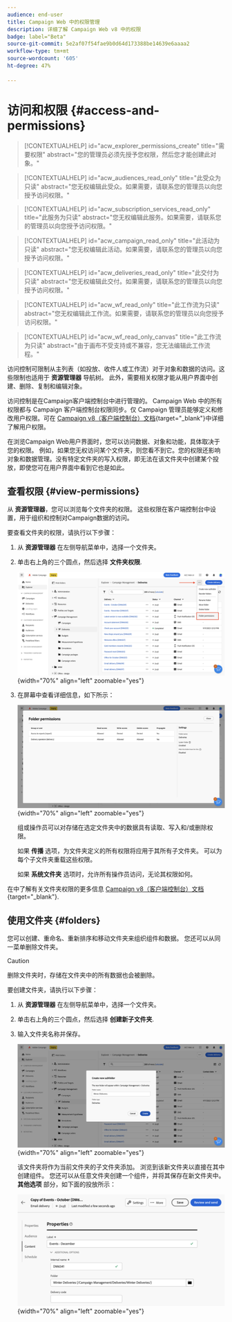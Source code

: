 ```yaml
---
audience: end-user
title: Campaign Web 中的权限管理
description: 详细了解 Campaign Web v8 中的权限
badge: label="Beta"
source-git-commit: 5e2af07f54fae9b0d64d173388be14639e6aaaa2
workflow-type: tm+mt
source-wordcount: '605'
ht-degree: 47%

---
```



# 访问和权限 {#access-and-permissions}

>[!CONTEXTUALHELP]
>id="acw_explorer_permissions_create"
>title="需要权限"
>abstract="您的管理员必须先授予您权限，然后您才能创建此对象。"


>[!CONTEXTUALHELP]
>id="acw_audiences_read_only"
>title="此受众为只读"
>abstract="您无权编辑此受众。如果需要，请联系您的管理员以向您授予访问权限。"


>[!CONTEXTUALHELP]
>id="acw_subscription_services_read_only"
>title="此服务为只读"
>abstract="您无权编辑此服务。如果需要，请联系您的管理员以向您授予访问权限。"


>[!CONTEXTUALHELP]
>id="acw_campaign_read_only"
>title="此活动为只读"
>abstract="您无权编辑此活动。如果需要，请联系您的管理员以向您授予访问权限。"

>[!CONTEXTUALHELP]
>id="acw_deliveries_read_only"
>title="此交付为只读"
>abstract="您无权编辑此交付。如果需要，请联系您的管理员以向您授予访问权限。"


>[!CONTEXTUALHELP]
>id="acw_wf_read_only"
>title="此工作流为只读"
>abstract="您无权编辑此工作流。如果需要，请联系您的管理员以向您授予访问权限。"

>[!CONTEXTUALHELP]
>id="acw_wf_read_only_canvas"
>title="此工作流为只读"
>abstract="由于画布不受支持或不兼容，您无法编辑此工作流程。"

访问控制可限制从主列表（如投放、收件人或工作流）对于对象和数据的访问。这些限制也适用于 **资源管理器** 导航树。 此外，需要相关权限才能从用户界面中创建、删除、复制和编辑对象。

访问控制是在Campaign客户端控制台中进行管理的。 Campaign Web 中的所有权限都与 Campaign 客户端控制台权限同步。仅 Campaign 管理员能够定义和修改用户权限。可在 [Campaign v8（客户端控制台）文档](https://experienceleague.adobe.com/docs/campaign/campaign-v8/admin/permissions/gs-permissions.html){target="_blank"}中详细了解用户权限。

在浏览Campaign Web用户界面时，您可以访问数据、对象和功能，具体取决于您的权限。 例如，如果您无权访问某个文件夹，则您看不到它。您的权限还影响对象和数据管理。没有特定文件夹的写入权限，即无法在该文件夹中创建某个投放，即使您可在用户界面中看到它也是如此。

## 查看权限 {#view-permissions}

从 **资源管理器**，您可以浏览每个文件夹的权限。 这些权限在客户端控制台中设置，用于组织和控制对Campaign数据的访问。

要查看文件夹的权限，请执行以下步骤：

1. 从 **资源管理器** 在左侧导航菜单中，选择一个文件夹。
1. 单击右上角的三个圆点，然后选择 **文件夹权限**.

   ![](assets/permissions-view-menu.png){width="70%" align="left" zoomable="yes"}

1. 在屏幕中查看详细信息，如下所示：

   ![](assets/permissions-view-screen.png){width="70%" align="left" zoomable="yes"}

   组或操作员可以对存储在选定文件夹中的数据具有读取、写入和/或删除权限。

   如果 **传播** 选项，为文件夹定义的所有权限将应用于其所有子文件夹。 可以为每个子文件夹重载这些权限。

   如果 **系统文件夹** 选项时，允许所有操作员访问，无论其权限如何。

在中了解有关文件夹权限的更多信息 [Campaign v8（客户端控制台）文档](https://experienceleague.adobe.com/docs/campaign/campaign-v8/admin/permissions/folder-permissions.html){target="_blank"}.


## 使用文件夹 {#folders}

您可以创建、重命名、重新排序和移动文件夹来组织组件和数据。 您还可以从同一菜单删除文件夹。

>[!CAUTION]
>
>删除文件夹时，存储在文件夹中的所有数据也会被删除。

要创建文件夹，请执行以下步骤：

1. 从 **资源管理器** 在左侧导航菜单中，选择一个文件夹。
1. 单击右上角的三个圆点，然后选择 **创建新子文件夹**.
1. 输入文件夹名称并保存。

   ![](assets/create-new-subfolder.png){width="70%" align="left" zoomable="yes"}

   该文件夹将作为当前文件夹的子文件夹添加。 浏览到该新文件夹以直接在其中创建组件。 您还可以从任意文件夹创建一个组件，并将其保存在新文件夹中。 **其他选项** 部分，如下面的投放所示：

   ![](assets/delivery-properties-folder.png){width="70%" align="left" zoomable="yes"}

